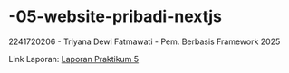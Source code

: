 # -05-website-pribadi-nextjs
2241720206 - Triyana Dewi Fatmawati - Pem. Berbasis Framework 2025

Link Laporan: [Laporan Praktikum 5](https://github.com/triyanadewi/-05-website-pribadi-nextjs/blob/main/website-pribadi/README.md)
